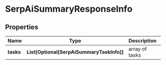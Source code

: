 # SerpAiSummaryResponseInfo


## Properties

| Name | Type | Description | Notes |
|------------ | ------------- | ------------- | -------------|
**tasks** | **List[Optional[SerpAiSummaryTaskInfo]]** | array of tasks |[optional]|